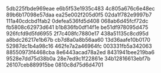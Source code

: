 5db225fbde969eae
e6b5f53e1935c483
4c805a676c6e48ec
89b6b17098e57daa
ea25e002f205d0f5
02da1f782e9997b7
111a40cdcbd1fab2
0defea536fd5d408
068ab6d45fcf72dc
fb5808c62973d641
b1b836fb0df14f1e
be51df978095d475
926fcfd9d5fd6955
2f7c408fc7880e17
438a51135c8cd95d
a8bdc26217e1b67b
cb7d8a0a8b56aa60
13d36aafe10b0170
52987dc1b4a98c16
462fe7a2a46964fc
003331fb5a342063
88550973f4468cba
8e6443acad78a2ed
8431941bee219ba6
9528e7dd75d38b0a
28e7ed9c1f22861e
34b12816613ebf7b
26107ceb889915be
0810c8d75d6d4701
